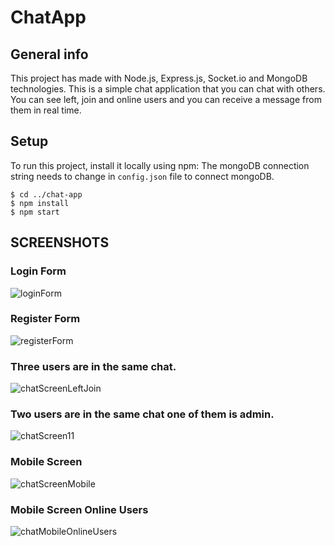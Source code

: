 # ChatApp

## General info
This project has made with Node.js, Express.js, Socket.io and MongoDB technologies. This is a simple chat application that you can chat with others. You can see left, join and online users and you can receive a message from them in real time.


## Setup
To run this project, install it locally using npm:
The mongoDB connection string needs to change in `config.json` file to connect mongoDB.

```
$ cd ../chat-app
$ npm install
$ npm start
```

## SCREENSHOTS

### Login Form
![loginForm](https://user-images.githubusercontent.com/65674132/123313143-dd6db380-d531-11eb-829d-7e6ec45874a5.PNG)

### Register Form
![registerForm](https://user-images.githubusercontent.com/65674132/123313500-41907780-d532-11eb-9377-f3027296f6b5.PNG)

### Three users are in the same chat.
![chatScreenLeftJoin](https://user-images.githubusercontent.com/65674132/123312875-91227380-d531-11eb-9668-26931ade82b6.PNG)

### Two users are in the same chat one of them is admin.
![chatScreen11](https://user-images.githubusercontent.com/65674132/123312950-a13a5300-d531-11eb-8c91-775bdf81da3a.PNG)

### Mobile Screen
![chatScreenMobile](https://user-images.githubusercontent.com/65674132/123313042-bf07b800-d531-11eb-8d60-8d253e510ef2.PNG)

### Mobile Screen Online Users
![chatMobileOnlineUsers](https://user-images.githubusercontent.com/65674132/123312806-7b14b300-d531-11eb-9211-c55151b30e04.PNG)

